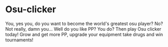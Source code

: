# Osu-clicker
You, yes you, do you want to become the world's greatest osu player? No? Not really, damn you... Well do you like PP? You do? Then play Osu clicker today!
Grow and get more PP, upgrade your equipment take drugs and win tournaments!
